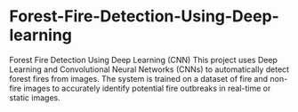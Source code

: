 # Forest-Fire-Detection-Using-Deep-learning
Forest Fire Detection Using Deep Learning (CNN) This project uses Deep Learning and Convolutional Neural Networks (CNNs) to automatically detect forest fires from images. The system is trained on a dataset of fire and non-fire images to accurately identify potential fire outbreaks in real-time or static images.
